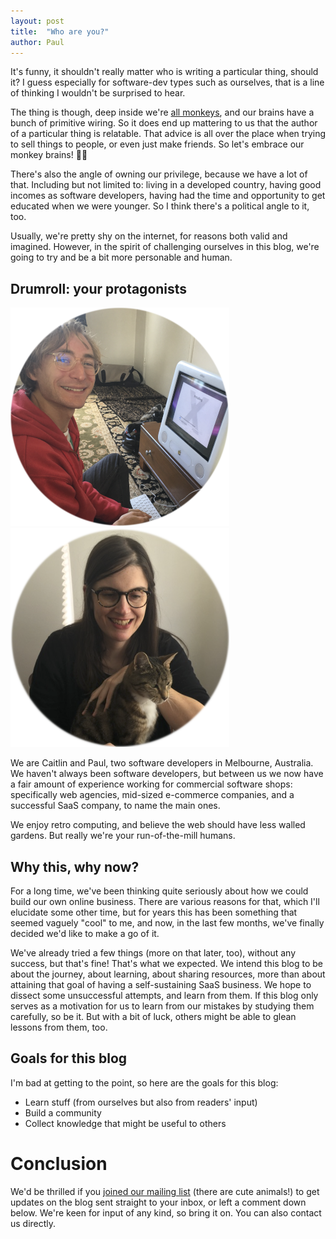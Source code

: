 ```yaml
---
layout: post
title:  "Who are you?"
author: Paul
---
```


It's funny, it shouldn't really matter who is writing a particular
thing, should it?  I guess especially for software-dev types such as
ourselves, that is a line of thinking I wouldn't be surprised to hear.

The thing is though, deep inside we're [all
monkeys][cognitive-biases], and our brains have a bunch of primitive
wiring.  So it does end up mattering to us that the author of a
particular thing is relatable.  That advice is all over the place when
trying to sell things to people, or even just make friends.  So let's
embrace our monkey brains! 🐒🧠

There's also the angle of owning our privilege, because we have a lot
of that.  Including but not limited to: living in a developed country,
having good incomes as software developers, having had the time and
opportunity to get educated when we were younger.  So I think there's
a political angle to it, too.

Usually, we're pretty shy on the internet, for reasons both valid and
imagined.  However, in the spirit of challenging ourselves in this
blog, we're going to try and be a bit more personable and human.

## Drumroll: your protagonists

![](/images/paul-round.png)
![](/images/caitlin-round.png)

We are Caitlin and Paul, two software developers in Melbourne,
Australia.  We haven't always been software developers, but between us
we now have a fair amount of experience working for commercial
software shops: specifically web agencies, mid-sized e-commerce
companies, and a successful SaaS company, to name the main ones.

We enjoy retro computing, and believe the web should have less walled
gardens.  But really we're your run-of-the-mill humans.

## Why this, why now?

For a long time, we've been thinking quite seriously about how we
could build our own online business.  There are various reasons for
that, which I'll elucidate some other time, but for years this has
been something that seemed vaguely "cool" to me, and now, in the last
few months, we've finally decided we'd like to make a go of it.

We've already tried a few things (more on that later, too), without
any success, but that's fine!  That's what we expected.  We intend
this blog to be about the journey, about learning, about sharing
resources, more than about attaining that goal of having a
self-sustaining SaaS business.  We hope to dissect some unsuccessful
attempts, and learn from them.  If this blog only serves as a
motivation for us to learn from our mistakes by studying them
carefully, so be it.  But with a bit of luck, others might be able to
glean lessons from them, too.

## Goals for this blog

I'm bad at getting to the point, so here are the goals for this blog:

* Learn stuff (from ourselves but also from readers' input)
* Build a community
* Collect knowledge that might be useful to others

# Conclusion

We'd be thrilled if you [joined our mailing list][mailchimp] (there
are cute animals!) to get updates on the blog sent straight to your
inbox, or left a comment down below.  We're keen for input of any
kind, so bring it on.  You can also contact us directly.

[mailchimp]: https://mailchi.mp/9b80f5da87c8/exsaasperated-com-newsletter
[cognitive-biases]: https://en.wikipedia.org/wiki/List_of_cognitive_biases

